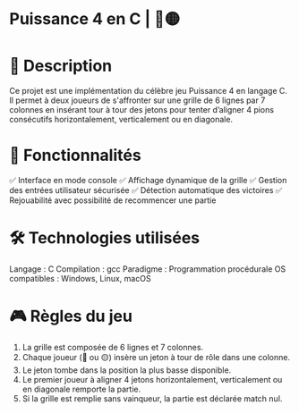 # Puissance 4 en C | 🔴🟡



# 📌 Description

Ce projet est une implémentation du célèbre jeu Puissance 4 en langage C. Il permet à deux joueurs de s'affronter sur une grille de 6 lignes par 7 colonnes en insérant tour à tour des jetons pour tenter d’aligner 4 pions consécutifs horizontalement, verticalement ou en diagonale.

# 🎯 Fonctionnalités

✅ Interface en mode console
✅ Affichage dynamique de la grille
✅ Gestion des entrées utilisateur sécurisée
✅ Détection automatique des victoires
✅ Rejouabilité avec possibilité de recommencer une partie

# 🛠️ Technologies utilisées

Langage : C
Compilation : gcc
Paradigme : Programmation procédurale
OS compatibles : Windows, Linux, macOS

# 🎮 Règles du jeu

1. La grille est composée de 6 lignes et 7 colonnes.
2. Chaque joueur (🔴 ou 🟡) insère un jeton à tour de rôle dans une colonne.
3. Le jeton tombe dans la position la plus basse disponible.
4. Le premier joueur à aligner 4 jetons horizontalement, verticalement ou en diagonale remporte la partie.
5. Si la grille est remplie sans vainqueur, la partie est déclarée match nul.
